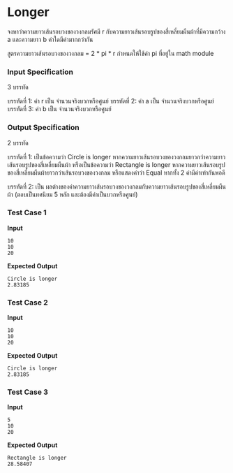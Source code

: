 # Longer

จงหาว่าความยาวเส้นรอบวงของวงกลมรัศมี r กับความยาวเส้นรอบรูปของสี่เหลี่ยมผืนผ้าที่มีความกว้าง a และความยาว b ค่าใดมีค่ามากกว่ากัน


สูตรความยาวเส้นรอบวงของวงกลม = 2 * pi * r
กำหนดให้ใช้ค่า pi ที่อยู่ใน math module

### Input Specification

3 บรรทัด

บรรทัดที่ 1: ค่า r เป็น จำนวนจริงบวกหรือศูนย์
บรรทัดที่ 2: ค่า a เป็น จำนวนจริงบวกหรือศูนย์
บรรทัดที่ 3: ค่า b เป็น จำนวนจริงบวกหรือศูนย์

### Output Specification

2 บรรทัด

บรรทัดที่ 1: เป็นข้อความว่า Circle is longer หากความยาวเส้นรอบวงของวงกลมยาวกว่าความยาวเส้นรอบรูปของสี่เหลี่ยมผืนผ้า หรือเป็นข้อความว่า Rectangle is longer หากความยาวเส้นรอบรูปของสี่เหลี่ยมผืนผ้ายาวกว่าเส้นรอบวงของวงกลม หรือแสดงคำว่า Equal หากทั้ง 2 ค่ามีค่าเท่ากันพอดี

บรรทัดที่ 2: เป็น ผลต่างของค่าความยาวเส้นรอบวงของวงกลมกับความยาวเส้นรอบรูปของสี่เหลี่ยมผืนผ้า (ตอบเป็นทศนิยม 5 หลัก และต้องมีค่าเป็นบวกหรือศูนย์)



### Test Case 1

**Input**

```
10
10
20
```
**Expected Output**

```
Circle is longer
2.83185
```


### Test Case 2

**Input**

```
10
10
20
```
**Expected Output**

```
Circle is longer
2.83185
```


### Test Case 3

**Input**

```
5
10
20
```
**Expected Output**

```
Rectangle is longer
28.58407
```
